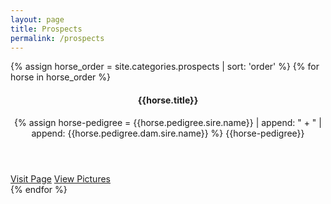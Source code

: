 ```yaml
---
layout: page
title: Prospects
permalink: /prospects
---
```

<div class="container p-3">
  <div class="row justify-content-center">
    <!-- for loop -->
    {% assign horse_order = site.categories.prospects | sort: 'order' %}
    {% for horse in horse_order %}
    <!-- Card Container -->
    <div class="col-12 col-md-6 col-lg-4 col-xl-3 py-2 mx-auto ">
      <div class="card d-block mx-auto" style="border: 0;">
        <header class="card-personal-header" style="background: url('{{site.baseurl}}{{horse.card-img}}');">
          <h4 class="card-personal-name">{{horse.title}}</h4>
          <p class="card-personal-description">
            {% assign horse-pedigree = {{horse.pedigree.sire.name}} | append: " + " | append: {{horse.pedigree.dam.sire.name}} %}
            {{horse-pedigree}}      
          </p>
        </header>
        <section class="card-personal-info">
          <a href="{{site.baseurl}}{{horse.url}}">Visit Page</a>
          <a href="{{site.baseurl}}{{horse.url}}#pictures">View Pictures</a>
        </section>
      </div>
    </div>
    <!-- Card Container -->
    {% endfor %}
    <!-- End for loop -->
  </div>
</div>